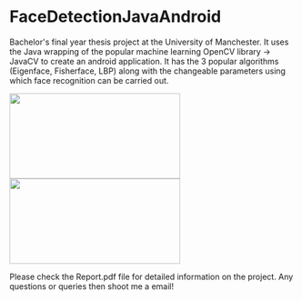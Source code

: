 # FaceDetectionJavaAndroid
Bachelor's final year thesis project at the University of Manchester. It uses the Java wrapping of the popular machine learning OpenCV library -> JavaCV to create an android application. It has the 3 popular algorithms (Eigenface, Fisherface, LBP) along with the changeable parameters using which face recognition can be carried out.



<img src="https://i.imgur.com/tpSDeJO.jpg" width="300" height="150">

<img src="https://i.imgur.com/6v1u02A.jpg" width="300" height="150">

Please check the Report.pdf file for detailed information on the project. Any questions or queries then shoot me a email!
